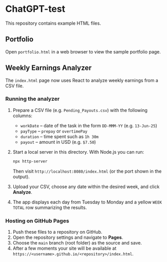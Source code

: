 # ChatGPT-test

This repository contains example HTML files.

## Portfolio
Open `portfolio.html` in a web browser to view the sample portfolio page.

## Weekly Earnings Analyzer
The `index.html` page now uses React to analyze weekly earnings from a CSV file.

### Running the analyzer

1. Prepare a CSV file (e.g. `Pending_Payouts.csv`) with the following columns:
   - `workDate` – date of the task in the form `DD-MMM-YY` (e.g. `13-Jun-25`)
   - `payType` – `prepay` or `overtimePay`
   - `duration` – time spent such as `1h 30m`
   - `payout` – amount in USD (e.g. `$7.50`)
2. Start a local server in this directory. With Node.js you can run:

   ```bash
   npx http-server
   ```

   Then visit `http://localhost:8080/index.html` (or the port shown in the output).
3. Upload your CSV, choose any date within the desired week, and click **Analyze**.
4. The app displays each day from Tuesday to Monday and a yellow `WEEK TOTAL` row summarizing the results.

### Hosting on GitHub Pages

1. Push these files to a repository on GitHub.
2. Open the repository settings and navigate to **Pages**.
3. Choose the `main` branch (root folder) as the source and save.
4. After a few moments your site will be available at
   `https://<username>.github.io/<repository>/index.html`.
